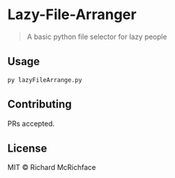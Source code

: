 # Lazy-File-Arranger

> A basic python file selector for lazy people

## Usage
```
py lazyFileArrange.py
```

## Contributing

PRs accepted.

## License

MIT © Richard McRichface
